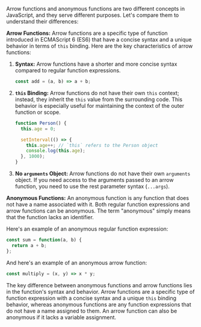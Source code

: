 Arrow functions and anonymous functions are two different concepts in JavaScript, and they serve different purposes. Let's compare them to understand their differences:

**Arrow Functions:**
Arrow functions are a specific type of function introduced in ECMAScript 6 (ES6) that have a concise syntax and a unique behavior in terms of `this` binding. Here are the key characteristics of arrow functions:

1. **Syntax:**
   Arrow functions have a shorter and more concise syntax compared to regular function expressions.
   
   ```javascript
   const add = (a, b) => a + b;
   ```

2. **`this` Binding:**
   Arrow functions do not have their own `this` context; instead, they inherit the `this` value from the surrounding code. This behavior is especially useful for maintaining the context of the outer function or scope.

   ```javascript
   function Person() {
     this.age = 0;
   
     setInterval(() => {
       this.age++; // `this` refers to the Person object
       console.log(this.age);
     }, 1000);
   }
   ```

3. **No `arguments` Object:**
   Arrow functions do not have their own `arguments` object. If you need access to the arguments passed to an arrow function, you need to use the rest parameter syntax (`...args`).

**Anonymous Functions:**
An anonymous function is any function that does not have a name associated with it. Both regular function expressions and arrow functions can be anonymous. The term "anonymous" simply means that the function lacks an identifier.

Here's an example of an anonymous regular function expression:

```javascript
const sum = function(a, b) {
  return a + b;
};
```

And here's an example of an anonymous arrow function:

```javascript
const multiply = (x, y) => x * y;
```

The key difference between anonymous functions and arrow functions lies in the function's syntax and behavior. Arrow functions are a specific type of function expression with a concise syntax and a unique `this` binding behavior, whereas anonymous functions are any function expressions that do not have a name assigned to them. An arrow function can also be anonymous if it lacks a variable assignment.
